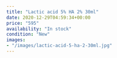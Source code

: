 ```yaml
---
title: "Lactic acid 5% HA 2% 30ml"
date: 2020-12-29T04:59:34+00:00
price: "595"
availability: "In stock"
condition: "New"
images:
- "/images/lactic-acid-5-ha-2-30ml.jpg"
---
```


